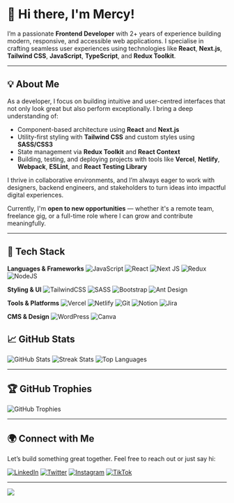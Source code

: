 # 👋 Hi there, I'm Mercy!

I’m a passionate **Frontend Developer** with 2+ years of experience building modern, responsive, and accessible web applications. I specialise in crafting seamless user experiences using technologies like **React**, **Next.js**, **Tailwind CSS**, **JavaScript**, **TypeScript**, and **Redux Toolkit**.

---

## 💡 About Me

As a developer, I focus on building intuitive and user-centred interfaces that not only look great but also perform exceptionally. I bring a deep understanding of:

* Component-based architecture using **React** and **Next.js**
* Utility-first styling with **Tailwind CSS** and custom styles using **SASS/CSS3**
* State management via **Redux Toolkit** and **React Context**
* Building, testing, and deploying projects with tools like **Vercel**, **Netlify**, **Webpack**, **ESLint**, and **React Testing Library**

I thrive in collaborative environments, and I’m always eager to work with designers, backend engineers, and stakeholders to turn ideas into impactful digital experiences.

Currently, I'm **open to new opportunities** — whether it's a remote team, freelance gig, or a full-time role where I can grow and contribute meaningfully.

---

## 🚀 Tech Stack

**Languages & Frameworks**
![JavaScript](https://img.shields.io/badge/javascript-%23323330.svg?style=flat\&logo=javascript\&logoColor=%23F7DF1E) ![React](https://img.shields.io/badge/react-%2320232a.svg?style=flat\&logo=react\&logoColor=%2361DAFB) ![Next JS](https://img.shields.io/badge/Next-black?style=flat\&logo=next.js\&logoColor=white) ![Redux](https://img.shields.io/badge/redux-%23593d88.svg?style=flat\&logo=redux\&logoColor=white) ![NodeJS](https://img.shields.io/badge/node.js-6DA55F?style=flat\&logo=node.js\&logoColor=white)

**Styling & UI**
![TailwindCSS](https://img.shields.io/badge/tailwindcss-%2338B2AC.svg?style=flat\&logo=tailwind-css\&logoColor=white) ![SASS](https://img.shields.io/badge/SASS-hotpink.svg?style=flat\&logo=SASS\&logoColor=white) ![Bootstrap](https://img.shields.io/badge/bootstrap-%238511FA.svg?style=flat\&logo=bootstrap\&logoColor=white) ![Ant Design](https://img.shields.io/badge/-AntDesign-%230170FE?style=flat\&logo=ant-design\&logoColor=white)

**Tools & Platforms**
![Vercel](https://img.shields.io/badge/vercel-%23000000.svg?style=flat\&logo=vercel\&logoColor=white) ![Netlify](https://img.shields.io/badge/netlify-%23000000.svg?style=flat\&logo=netlify\&logoColor=#00C7B7) ![Git](https://img.shields.io/badge/Git-fc6d26?style=flat\&logo=git\&logoColor=white) ![Notion](https://img.shields.io/badge/Notion-%23000000.svg?style=flat\&logo=notion\&logoColor=white) ![Jira](https://img.shields.io/badge/jira-%230A0FFF.svg?style=flat\&logo=jira\&logoColor=white)

**CMS & Design**
![WordPress](https://img.shields.io/badge/WordPress-%23117AC9.svg?style=flat\&logo=WordPress\&logoColor=white) ![Canva](https://img.shields.io/badge/Canva-%2300C4CC.svg?style=flat\&logo=Canva\&logoColor=white)


## 📈 GitHub Stats

![GitHub Stats](https://github-readme-stats.vercel.app/api?username=mercyharbo\&theme=radical\&hide_border=false\&include_all_commits=true\&count_private=false)
![Streak Stats](https://github-readme-streak-stats.herokuapp.com/?user=mercyharbo\&theme=radical\&hide_border=false)
![Top Languages](https://github-readme-stats.vercel.app/api/top-langs/?username=mercyharbo\&theme=radical\&hide_border=false\&layout=compact)

---

## 🏆 GitHub Trophies

![GitHub Trophies](https://github-profile-trophy.vercel.app/?username=mercyharbo\&theme=radical\&no-frame=false\&no-bg=true\&margin-w=4)

---

## 🌍 Connect with Me

Let’s build something great together. Feel free to reach out or just say hi:

[![LinkedIn](https://img.shields.io/badge/LinkedIn-%230077B5.svg?logo=linkedin\&logoColor=white)](https://linkedin.com/in/codewithmercy)
[![Twitter](https://img.shields.io/badge/Twitter-%231DA1F2.svg?logo=Twitter\&logoColor=white)](https://twitter.com/codewithmercy)
[![Instagram](https://img.shields.io/badge/Instagram-%23E4405F.svg?logo=Instagram\&logoColor=white)](https://instagram.com/codewithmercy)
[![TikTok](https://img.shields.io/badge/TikTok-%23000000.svg?logo=TikTok\&logoColor=white)](https://tiktok.com/@codewithmercy)

---

[![](https://visitcount.itsvg.in/api?id=mercyharbo\&icon=5\&color=11)](https://visitcount.itsvg.in)
